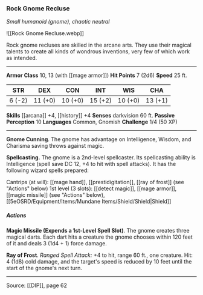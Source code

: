 ### Rock Gnome Recluse
_Small humanoid (gnome), chaotic neutral_

![[Rock Gnome Recluse.webp]]

Rock gnome recluses are skilled in the arcane arts. They use their magical talents to create all kinds of wondrous inventions, very few of which work as intended.





---

**Armor Class** 10, 13 (with [[mage armor]])
**Hit Points** 7 (2d6)
**Speed** 25 ft.

| STR     | DEX     | CON     | INT     | WIS     | CHA     |
|---------|---------|---------|---------|---------|---------|
| 6 (-2) | 11 (+0) | 10 (+0) | 15 (+2) | 10 (+0) | 13 (+1) |

**Skills** [[arcana]] +4, [[history]] +4
**Senses** darkvision 60 ft.
**Passive Perception** 10
**Languages** Common, Gnomish
**Challenge** 1/4 (50 XP)

---

**Gnome Cunning**. The gnome has advantage on Intelligence, Wisdom, and Charisma saving throws against magic.

**Spellcasting.** The gnome is a 2nd-level spellcaster. Its spellcasting ability is Intelligence (spell save DC 12, +4 to hit with spell attacks). It has the following wizard spells prepared:

Cantrips (at will): [[mage hand]], [[prestidigitation]], [[ray of frost]] (see "Actions" below)
1st level (3 slots): [[detect magic]], [[mage armor]], [[magic missile]] (see "Actions" below), [[5eOSRD/Equipment/Items/Mundane Items/Shield/Shield|Shield]]

##### Actions
**Magic Missile (Expends a 1st-Level Spell Slot)**. The gnome creates three magical darts. Each dart hits a creature the gnome chooses within 120 feet of it and deals 3 (1d4 + 1) force damage.

**Ray of Frost**. _Ranged Spell Attack:_ +4 to hit, range 60 ft., one creature. Hit: 4 (1d8) cold damage, and the target's speed is reduced by 10 feet until the start of the gnome's next turn.


---

Source: [[DIP]], page 62